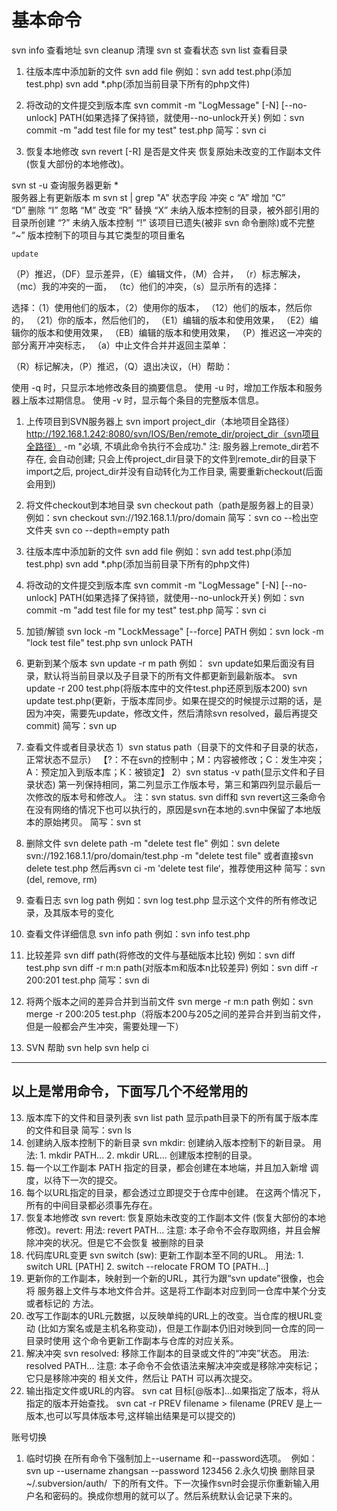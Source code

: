 

# 基本命令

svn info 查看地址
svn cleanup 清理
svn st 查看状态
svn list 查看目录



1. 往版本库中添加新的文件
   svn add file
   例如：svn add test.php(添加test.php)
   svn add *.php(添加当前目录下所有的php文件)
   
2. 将改动的文件提交到版本库
  svn commit -m "LogMessage" [-N] [--no-unlock] PATH(如果选择了保持锁，就使用--no-unlock开关)
   例如：svn commit -m "add test file for my test" test.php
   简写：svn ci

4. 恢复本地修改
svn revert [-R] 是否是文件夹
    恢复原始未改变的工作副本文件 (恢复大部份的本地修改)。


svn st -u  查询服务器更新 *  
服务器上有更新版本  m
svn st | grep "A"  状态字段
冲突  c
      “A” 增加
      “C”   
      “D” 删除
      “I” 忽略
      “M” 改变
      “R” 替换
      “X” 未纳入版本控制的目录，被外部引用的目录所创建
      “?” 未纳入版本控制
      “!” 该项目已遗失(被非 svn 命令删除)或不完整
      “~” 版本控制下的项目与其它类型的项目重名


    update 
（P）推迟，（DF）显示差异，（E）编辑文件，（M）合并，
（r）标志解决，（mc）我的冲突的一面，
（tc）他们的冲突，（s）显示所有的选择：

选择：（1）使用他们的版本，（2）使用你的版本，
（12）他们的版本，然后你的，
（21）你的版本，然后他们的，
（E1）编辑的版本和使用效果，
（E2）编辑你的版本和使用效果，
（EB）编辑的版本和使用效果，
（P）推迟这一冲突的部分离开冲突标志，
（a）中止文件合并并返回主菜单：
  
（R）标记解决，（P）推迟，（Q）退出决议，（H）帮助：

使用 -q 时，只显示本地修改条目的摘要信息。
  使用 -u 时，增加工作版本和服务器上版本过期信息。
  使用 -v 时，显示每个条目的完整版本信息。



 

1. 上传项目到SVN服务器上
  svn import project_dir（本地项目全路径） http://192.168.1.242:8080/svn/IOS/Ben/remote_dir/project_dir（svn项目全路径） -m "必填, 不填此命令执行不会成功."
  注: 服务器上remote_dir若不存在, 会自动创建;
  只会上传project_dir目录下的文件到remote_dir的目录下
  import之后, project_dir并没有自动转化为工作目录, 需要重新checkout(后面会用到)

1. 将文件checkout到本地目录
svn checkout path（path是服务器上的目录）
   例如：svn checkout svn://192.168.1.1/pro/domain
    简写：svn co
    --检出空文件夹
    svn co --depth=empty path

2. 往版本库中添加新的文件
  svn add file
   例如：svn add test.php(添加test.php)
   svn add *.php(添加当前目录下所有的php文件)

3. 将改动的文件提交到版本库
  svn commit -m "LogMessage" [-N] [--no-unlock] PATH(如果选择了保持锁，就使用--no-unlock开关)
   例如：svn commit -m "add test file for my test" test.php
   简写：svn ci

4. 加锁/解锁
  svn lock -m "LockMessage" [--force] PATH
   例如：svn lock -m "lock test file" test.php
  svn unlock PATH

5. 更新到某个版本
  svn update -r m path
   例如：
      svn update如果后面没有目录，默认将当前目录以及子目录下的所有文件都更新到最新版本。
     svn update -r 200 test.php(将版本库中的文件test.php还原到版本200)
     svn update test.php(更新，于版本库同步。如果在提交的时候提示过期的话，是因为冲突，需要先update，修改文件，然后清除svn resolved，最后再提交commit)
   简写：svn up
   
6. 查看文件或者目录状态
  1）svn status path（目录下的文件和子目录的状态，正常状态不显示）
   【?：不在svn的控制中；M：内容被修改；C：发生冲突；A：预定加入到版本库；K：被锁定】
  2）svn status -v path(显示文件和子目录状态)
   第一列保持相同，第二列显示工作版本号，第三和第四列显示最后一次修改的版本号和修改人。
   注：svn status. svn diff和 svn revert这三条命令在没有网络的情况下也可以执行的，原因是svn在本地的.svn中保留了本地版本的原始拷贝。
简写：svn st
7. 删除文件
  svn delete path -m "delete test fle"
   例如：svn delete svn://192.168.1.1/pro/domain/test.php -m "delete test file"
    或者直接svn delete test.php 然后再svn ci -m 'delete test file‘，推荐使用这种
简写：svn (del, remove, rm)
8. 查看日志
  svn log path
   例如：svn log test.php 显示这个文件的所有修改记录，及其版本号的变化
9. 查看文件详细信息
  svn info path
   例如：svn info test.php
10. 比较差异
  svn diff path(将修改的文件与基础版本比较)
   例如：svn diff test.php
svn diff -r m:n path(对版本m和版本n比较差异)
   例如：svn diff -r 200:201 test.php
   简写：svn di
11. 将两个版本之间的差异合并到当前文件
  svn merge -r m:n path
   例如：svn merge -r 200:205 test.php（将版本200与205之间的差异合并到当前文件，但是一般都会产生冲突，需要处理一下）
12. SVN 帮助
  svn help
svn help ci
------------------------------------------------------------------------------
以上是常用命令，下面写几个不经常用的
------------------------------------------------------------------------------
13. 版本库下的文件和目录列表
  svn list path
   显示path目录下的所有属于版本库的文件和目录
简写：svn ls
14. 创建纳入版本控制下的新目录
svn mkdir: 创建纳入版本控制下的新目录。
用法: 1. mkdir PATH...
         2. mkdir URL...
创建版本控制的目录。
1. 每一个以工作副本 PATH 指定的目录，都会创建在本地端，并且加入新增
     调度，以待下一次的提交。
2. 每个以URL指定的目录，都会透过立即提交于仓库中创建。
在这两个情况下，所有的中间目录都必须事先存在。
15. 恢复本地修改
svn revert: 恢复原始未改变的工作副本文件 (恢复大部份的本地修改)。revert:
用法: revert PATH...
注意: 本子命令不会存取网络，并且会解除冲突的状况。但是它不会恢复
        被删除的目录
16. 代码库URL变更
svn switch (sw): 更新工作副本至不同的URL。
用法: 1. switch URL [PATH]
        2. switch --relocate FROM TO [PATH...]
1. 更新你的工作副本，映射到一个新的URL，其行为跟“svn update”很像，也会将
     服务器上文件与本地文件合并。这是将工作副本对应到同一仓库中某个分支或者标记的
     方法。
2. 改写工作副本的URL元数据，以反映单纯的URL上的改变。当仓库的根URL变动 
    (比如方案名或是主机名称变动)，但是工作副本仍旧对映到同一仓库的同一目录时使用
    这个命令更新工作副本与仓库的对应关系。
17. 解决冲突
svn resolved: 移除工作副本的目录或文件的“冲突”状态。
用法: resolved PATH...
注意: 本子命令不会依语法来解决冲突或是移除冲突标记；它只是移除冲突的
        相关文件，然后让 PATH 可以再次提交。
18. 输出指定文件或URL的内容。
svn cat 目标[@版本]...如果指定了版本，将从指定的版本开始查找。
svn cat -r PREV filename > filename (PREV 是上一版本,也可以写具体版本号,这样输出结果是可以提交的)


账号切换
1. 临时切换
在所有命令下强制加上--username 和--password选项。 
例如：svn up --username zhangsan --password 123456
2.永久切换
删除目录 ~/.subversion/auth/  下的所有文件。下一次操作svn时会提示你重新输入用户名和密码的。换成你想用的就可以了。然后系统默认会记录下来的。 

